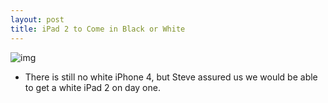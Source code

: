 ```yaml
---
layout: post
title: iPad 2 to Come in Black or White
---
```

![img](http://media.idownloadblog.com/wp-content/uploads/2011/03/black-white-iPad-2.jpg)
* There is still no white iPhone 4, but Steve assured us we would be able to get a white iPad 2 on day one.

